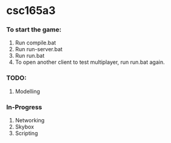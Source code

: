 # csc165a3

### To start the game:
1. Run compile.bat
2. Run run-server.bat
3. Run run.bat
4. To open another client to test multiplayer, run run.bat again.

### TODO: 
1. Modelling

### In-Progress
1. Networking
2. Skybox
3. Scripting
